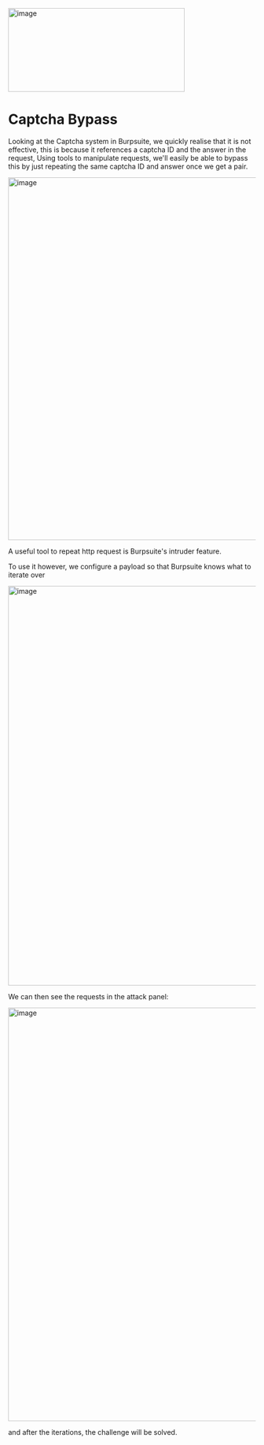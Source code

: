 <img width="359" height="170" alt="image" src="https://github.com/user-attachments/assets/62b4bc64-6402-439f-a399-200ad618e9b8" />

# Captcha Bypass
Looking at the Captcha system in Burpsuite, we quickly realise that it is not effective, this is because it references a captcha ID and the answer in the request,
Using tools to manipulate requests, we'll easily be able to bypass this by just repeating the same captcha ID and answer once we get a pair.

<img width="1201" height="737" alt="image" src="https://github.com/user-attachments/assets/d0435b49-d5c4-465a-a889-5b53f44a7b42" />

A useful tool to repeat http request is Burpsuite's intruder feature.

To use it however, we configure a payload so that Burpsuite knows what to iterate over

<img width="1601" height="812" alt="image" src="https://github.com/user-attachments/assets/b263aa64-b2f9-4b60-a804-6195cbb70195" />

We can then see the requests in the attack panel:

<img width="1598" height="840" alt="image" src="https://github.com/user-attachments/assets/1565aca0-27a6-4a1b-8a0d-4f89c3c9bf78" />

and after the iterations, the challenge will be solved.
